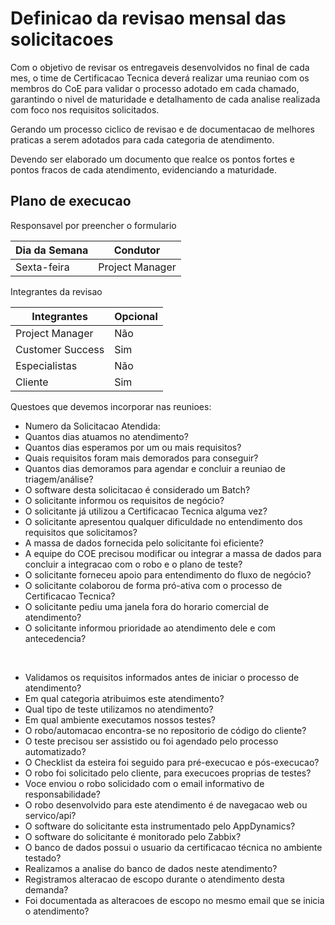 # Definicao da revisao mensal das solicitacoes

Com o objetivo de revisar os entregaveis desenvolvidos no final de
cada mes, o time de Certificacao Tecnica deverá realizar uma
reuniao com os membros do CoE para validar o processo
adotado em cada chamado, garantindo o nivel de maturidade e detalhamento
de cada analise realizada com foco nos requisitos solicitados.

Gerando um processo ciclico de revisao e de documentacao de melhores
praticas a serem adotados para cada categoria de atendimento.

Devendo ser elaborado um documento que realce os pontos fortes e
pontos fracos de cada atendimento, evidenciando a maturidade.

## Plano de execucao

Responsavel por preencher o formulario

Dia da Semana     | Condutor
----------------- | -------------
Sexta-feira       | Project Manager

Integrantes da revisao

Integrantes       | Opcional          |
----------------- | ----------------- |
Project Manager   | Não               |
Customer Success  | Sim               |
Especialistas     | Não               |
Cliente           | Sim               |

Questoes que devemos incorporar nas reunioes:

- Numero da Solicitacao Atendida:
- Quantos dias atuamos no atendimento?
- Quantos dias esperamos por um ou mais requisitos?
- Quais requisitos foram mais demorados para conseguir?
- Quantos dias demoramos para agendar e concluir a reuniao de triagem/análise?
- O software desta solicitacao é considerado um Batch?
- O solicitante informou os requisitos de negócio?
- O solicitante já utilizou a Certificacao Tecnica alguma vez?
- O solicitante apresentou qualquer dificuldade no entendimento dos requisitos que solicitamos?
- A massa de dados fornecida pelo solicitante foi eficiente?
- A equipe do COE precisou modificar ou integrar a massa de dados para concluir a integracao com o robo e o plano de teste?
- O solicitante forneceu apoio para entendimento do fluxo de negócio?
- O solicitante colaborou de forma pró-ativa com o processo de Certificacao Tecnica?
- O solicitante pediu uma janela fora do horario comercial de atendimento?
- O solicitante informou prioridade ao atendimento dele e com antecedencia?
<br />

- Validamos os requisitos informados antes de iniciar o processo de atendimento?
- Em qual categoria atribuimos este atendimento?
- Qual tipo de teste utilizamos no atendimento?
- Em qual ambiente executamos nossos testes?
- O robo/automacao encontra-se no repositorio de código do cliente?
- O teste precisou ser assistido ou foi agendado pelo processo automatizado?
- O Checklist da esteira foi seguido para pré-execucao e pós-execucao?
- O robo foi solicitado pelo cliente, para execucoes proprias de testes?
- Voce enviou o robo solicidado com o email informativo de responsabilidade?
- O robo desenvolvido para este atendimento é de navegacao web ou servico/api?
- O software do solicitante esta instrumentado pelo AppDynamics?
- O software do solicitante é monitorado pelo Zabbix?
- O banco de dados possui o usuario da certificacao técnica no ambiente testado?
- Realizamos a analise do banco de dados neste atendimento?
- Registramos alteracao de escopo durante o atendimento desta demanda?
- Foi documentada as alteracoes de escopo no mesmo email que se inicia o atendimento?
